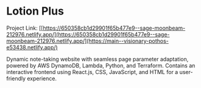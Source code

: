 # Lotion Plus

Project Link: [[https://650358cb1d29901f65b477e9--sage-moonbeam-212976.netlify.app/](https://650358cb1d29901f65b477e9--sage-moonbeam-212976.netlify.app/](https://main--visionary-pothos-e53438.netlify.app/)

Dynamic note-taking website with seamless page parameter adaptation, powered by AWS DynamoDB, Lambda, Python, and Terraform. Contains an interactive frontend using React.js, CSS, JavaScript, and HTML for a user-friendly experience.
<br/>






